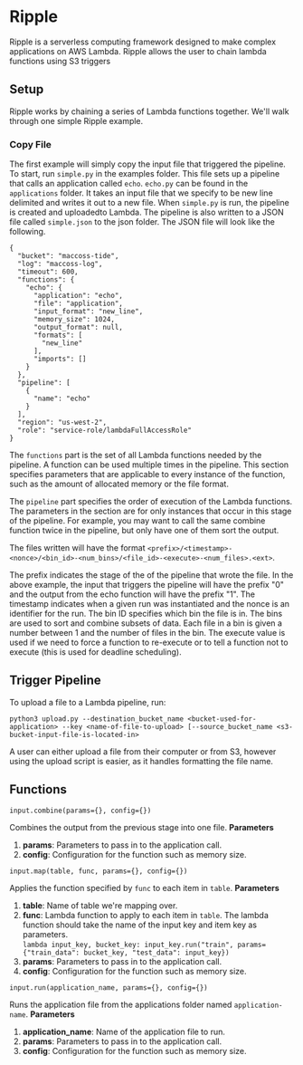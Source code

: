 # Ripple

Ripple is a serverless computing framework designed to make complex applications on AWS Lambda.
Ripple allows the user to chain lambda functions using S3 triggers 

## Setup
Ripple works by chaining a series of Lambda functions together.
We'll walk through one simple Ripple example.

### Copy File
The first example will simply copy the input file that triggered the pipeline.
To start, run `simple.py` in the examples folder.
This file sets up a pipeline that calls an application called `echo`.
`echo.py` can be found in the `applications` folder.
It takes an input file that we specify to be new line delimited and writes it out to a new file.
When ``simple.py`` is run, the pipeline is created and uploadedto Lambda.
The pipeline is also written to a JSON file called `simple.json` to the json folder.
The JSON file will look like the following.

```
{
  "bucket": "maccoss-tide",
  "log": "maccoss-log",
  "timeout": 600,
  "functions": {
    "echo": {
      "application": "echo",
      "file": "application",
      "input_format": "new_line",
      "memory_size": 1024,
      "output_format": null,
      "formats": [
        "new_line"
      ],
      "imports": []
    }
  },
  "pipeline": [
    {
      "name": "echo"
    }
  ],
  "region": "us-west-2",
  "role": "service-role/lambdaFullAccessRole"
}
```

The `functions` part is the set of all Lambda functions needed by the pipeline.
A function can be used multiple times in the pipeline.
This section specifies parameters that are applicable to every instance of the function, such as the amount of allocated memory or the file format.

The `pipeline` part specifies the order of execution of the Lambda functions.
The parameters in the section are for only instances that occur in this stage of the pipeline.
For example, you may want to call the same combine function twice in the pipeline, but only have one of them sort the output.

The files written will have the format `<prefix>/<timestamp>-<nonce>/<bin_id>-<num_bins>/<file_id>-<execute>-<num_files>.<ext>`.

The prefix indicates the stage of the of the pipeline that wrote the file.
In the above example, the input that triggers the pipeline will have the prefix "0" and the output from the echo function will have the prefix "1".
The timestamp indicates when a given run was instantiated and the nonce is an identifier for the run.
The bin ID specifies which bin the file is in. The bins are used to sort and combine subsets of data.
Each file in a bin is given a number between 1 and the number of files in the bin.
The execute value is used if we need to force a function to re-execute or to tell a function not to execute (this is used for deadline scheduling).

## Trigger Pipeline
To upload a file to a Lambda pipeline, run:
```
python3 upload.py --destination_bucket_name <bucket-used-for-application> --key <name-of-file-to-upload> [--source_bucket_name <s3-bucket-input-file-is-located-in>
```
A user can either upload a file from their computer or from S3, however using the upload script is easier, as it handles formatting the file name.

## Functions
```
input.combine(params={}, config={})
```
Combines the output from the previous stage into one file.
**Parameters**
1. **params**: Parameters to pass in to the application call.
2. **config**: Configuration for the function such as memory size.

```
input.map(table, func, params={}, config={})
```
Applies the function specified by `func` to each item in `table`.
**Parameters**
1. **table**: Name of table we're mapping over.
2. **func**: Lambda function to apply to each item in `table`.
  The lambda function should take the name of the input key and item key as parameters.<br/>
  ``lambda input_key, bucket_key: input_key.run("train", params={"train_data": bucket_key, "test_data": input_key})``
3. **params**: Parameters to pass in to the application call.
4. **config**: Configuration for the function such as memory size.

```
input.run(application_name, params={}, config={})
```
Runs the application file from the applications folder named `application-name`.
**Parameters**
1. **application_name**: Name of the application file to run.
2. **params**: Parameters to pass in to the application call.
3. **config**: Configuration for the function such as memory size.




